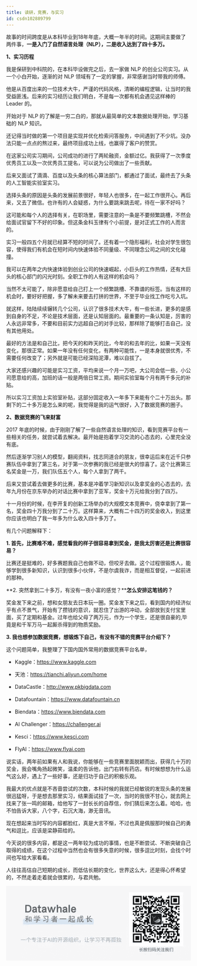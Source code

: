 ```yaml
---
title: 读研，竞赛，与实习
id: csdn102889799
---
```


故事的时间跨度是从本科毕业到18年年底，大概一年半的时间。这期间主要做了两件事，**一是入门了自然语言处理（NLP），二是收入达到了四十多万。**

**1、实习历程**

我是保研到中科院的，在本科毕设做完之后，去一家做 NLP 的创业公司实习。从一个小白开始，逐渐的对 NLP 领域有了一定的掌握，非常感谢当时带我的师傅。

他是从百度出来的一位技术大牛，严谨的代码风格，清晰的编程逻辑，让当时的我受益匪浅。后来的实习经历让我们明白，不是每一次都有机会遇见这样棒的 Leader 的。

开始对于 NLP 的了解是一穷二白的，那就从最简单的文本数据处理开始，学习基础的 NLP 知识。

还记得当时做的第一个项目是实现并优化检索问答服务，中间遇到了不少坑。没办法只能一点点的熬过来，最终项目成功上线，也赢得了客户的赞赏。

在这家公司实习期间，公司成功的进行了两轮融资，金额过亿。我获得了一次季度优秀员工以及一次优秀员工提名，可以说为公司做出了一些贡献。

后来又面试了滴滴、百度以及头条的核心算法部门，都通过了面试，最终去了头条的人工智能实验室实习。

选择头条的原因是头条的发展前景很好，年轻人也很多，在一起工作很开心。再后来，又去了微信。也许有的人会疑惑，为什么要跳来跳去呢，待在一家不好吗？

这可能和每个人的选择有关，在职场里，需要注意的一条是不要频繁跳槽，不然会给面试官留下不好的印象。但这条金科玉律有个小前提，是对正式工作的人而言的。

实习一般四五个月就已经算不短的时间了。还有着一个隐形福利，社会对学生很包容，使得我们有机会在短时间内快速体验不同量级、不同理念公司之间的文化碰撞。

我可以在两年之内快速体验到创业公司的快速崛起，小巨头的工作热情，还有大巨头的核心部门的闪光时刻。全职工作的人有这样的机会吗？

当然不太可能了，除非愿意给自己打上一个频繁跳槽、不靠谱的标签。当有这样的机会时，要好好把握，多了解未来要去打拼的世界，不至于毕业找工作吃亏入坑。

就这样，陆陆续续辗转几个公司，认识了很多技术大牛，有一些长进，更多的是感到自身的不足，不论是技术层面，还是认知层面的。最重要的一条认知是，厉害的人永远非常多，不要和目前实力远超自己的对手比较，那样除了能够打击自己，没有其他用处。

最好的方法是和自己比，把今天的和昨天的比，今年的和去年的比，如果一天没有变化，那很正常。如果一年没有任何变化，有两种可能性，一是本身就很优秀，不需要任何改变了；另外就是可能已经深陷泥潭，难以自拔了。

大家还感兴趣的可能是实习工资，平均来说一个月一万吧，大公司会低一些，小公司愿意给的高，加班的话一般是两倍日常工资。期间实验室每个月有两千多元的补贴。

所以实习工资加上实验室补贴，这部分固定收入一年多下来能有个二十万出头。那剩下的二十多万是怎么来的呢，我觉得是我的运气很好，入了数据竞赛的圈子。

**2、数据竞赛的飞来财富**

2017 年底的时候，由于刚刚了解了一些自然语言处理的知识，看到竞赛平台有一些相关的任务，就尝试着去解决。最开始是抱着学习交流的心态去的，心里完全没有底。

然后逐渐学习别人的模型，翻阅资料，找志同道合的朋友，很幸运后来在近千只参赛队伍中拿到了第三名，对于第一次参赛的我已经是很大的惊喜了。这个比赛第三名奖金是一万，我们队伍五个人，每个人拿到了两千。

后来又尝试着去做更多的比赛，基本是冲着学习新知识以及拿奖金的心态去的，去年九月份在京东举办的对话比赛中拿到了亚军，奖金十万元给我分到了四万。

十一月份的时候，在李开复的创新工场举办的大规模文本竞赛中，侥幸拿到了第一名，奖金四十万我分到了二十万。这样算来，大概有二十四万的奖金收入，到这里你应该也明白了我一年多为什么收入四十多万了。

有几个问题解释下：

**1\. 首先，比赛难不难，感觉看我的样子很容易拿到奖金，是我太厉害还是比赛很容易？**

比赛还是挺难的，好多赛题我自己也做不动，但咬牙去做。这个过程很锻炼人，能够学到很多新知识，认识到很多小伙伴，不是尔虞我诈，而是相互督促，一起前进的那种。

**2\. 突然拿到二十多万，有没有一夜小富的感觉？****怎么安排这笔钱的？**

奖金发下来之前，想和女朋友去日本玩一圈。奖金发下来之后，看到国内的经济似乎有点不景气，开始有了攒钱的意识，就忍住了出游的冲动，全部放到支付宝里面，买了定期和基金。过年也给父母了两万元，作为一个学生，还是很自豪的,毕竟是和千军万马一起厮杀得到的物质奖励。

**3\. 我也想参加数据竞赛，想锻炼下自己，有没有不错的竞赛平台介绍下？**

这个问题简单，我整理了下国内国外常用的数据竞赛平台名单，

*   Kaggle：https://www.kaggle.com

*   天池：https://tianchi.aliyun.com/home

*   DataCastle：http://www.pkbigdata.com

*   Datafountain：https://www.datafountain.cn

*   Biendata：https://www.biendata.com

*   AI Challenger：https://challenger.ai

*   Kesci：https://www.kesci.com

*   FlyAI：https://www.flyai.com

说实话，两年前如果有人和我说，你能够在一些竞赛里面脱颖而出，获得几十万的奖金，我会嘴角扬起微笑，温柔的告诉他，出门右转有药店。有时候想想为什么运气这么好，遇上了一些好事，还是归功于自己的积极乐观。

我最大的优点就是不吝啬尝试的次数，本科时候的我就已经敏锐的发现头条的发展很迅猛呀，于是想去那里实习，结果面试挂了一次，当时的我很不甘心，就去网上找来了张一鸣的邮箱，给他写了一封长长的自荐信，你们猜后来怎么着。哈哈，也不怕告诉大家，八个字，石沉大海，渺无音讯。

现在想起来当时写的内容都脸红，真是大言不惭，不过也真是佩服那时候自己的勇气和逗比，应该是梁静茹给的。

今天说的很多内容，都是这一两年较为成功的事情，也是不断尝试、不断突破自己取得的成绩，在这个过程中当然也会有很多失意的时候，很多逗比时刻，会找个时间也写给大家看看。

人往往高估自己短期的成长，而低估长期的变化，世界这么大，还是得心怀希望的，不然走着走着就会很累的，与君共勉。

![640?wx_fmt=other](../img/7e84cdd94d1eaa95b026f0bf957e377f.png)